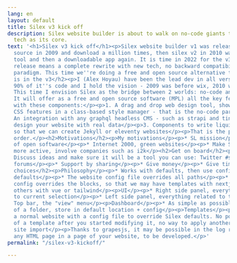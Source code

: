 ```yaml
---
lang: en
layout: default
title: Silex v3 kick off
description: Silex website builder is about to walk on no-code giants toes, with JAMStack/static/serverless
  tech as its core.
text: '<h1>Silex v3 kick off</h1><p>Silex website builder v1 was released as open
  source in 2009 and download a million times, then silex v2 in 2010 was made an online
  tool and then a downloadable app again. It is time in 2022 for the v3. Every major
  release means a complete rewrite with new tech, no backward compatibility, a new
  paradigm. This time we''re doing a free and open source alternative to Webflow.</p><h2>What
  is in the v3</h2><p>I (Alex Hoyau) have been the lead dev in all versions, I wrote
  90% of it''s code and I hold the vision - 2009 was before wix, 2010 was before no-code.
  This time I envision Silex as the bridge between 2 worlds: no-code and JAMStack/static/serverless.
  It will offer as a free and open source software (MPL) all the key features of Webflow
  with these components:</p><p>1. A drag and drop web design tool, showing all the
  CSS features in a class-based style manager - that is the no-code part</p><p>2.
  An integration with any graphql headless CMS - such as strapi and tinacms, to visually
  design your website with real data</p><p>3. Components to write liquid templates
  so that we can create Jekyll or eleventy websites</p><p>That is the plan, in that
  order.</p><h2>Motivations</h2><p>My motivations</p><p>* SL mission</p><p>* A world
  of open software</p><p>* Internet 2000, green websites</p><p>* Make Silex development
  more active, involve companies such as i2k</p><h2>Get on board</h2><p>What now?</p><p>*
  Discuss ideas and make sure it will be a tool you can use: Twitter #silex, GitHub
  forums</p><p>* Support by sharing</p><p>* Give money</p><p>* Give time</p><h2>Tech
  choices</h2><p>Philosophy</p><p>* Works with defaults, then use config to override
  defaults</p><p>* The website config file overrides all paths</p><p>* The website
  config overrides the blocks, so that we may have templates with nextjs/react and
  others with vue or tailwind</p><p>UI</p><p>* Right side panel, everything related
  to current selection</p><p>* Left side panel, everything related to the website</p><p>*
  Top bar, the "view" menu</p><p>Dashboard</p><p>* As simple as possible, no choice
  of a folder, store in default location + config</p><p>Templates</p><p>They are just
  a normal website with a config file to override Silex defaults. No possible update
  of a template after you started modifying it, no way to apply another template afterwards.</p><p>External
  site import</p><p>Thanks to grapesjs, it may be possible in the log run to import
  any HTML page in a page of your website, to be developed.</p>'
permalink: "/silex-v3-kickoff/"

---
```

